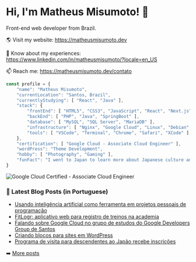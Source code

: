 # Hi, I'm Matheus Misumoto! 👋

Front-end web developer from Brazil.

🌎 Visit my website: https://matheusmisumoto.dev

📄 Know about my experiences: https://www.linkedin.com/in/matheusmisumoto/?locale=en_US

📫 Reach me: https://matheusmisumoto.dev/contato

```javascript
const profile = {
	"name": "Matheus Misumoto",
	"currentLocation": "Santos, Brazil",
	"currentlyStudying": [ "React", "Java" ],
	"stack": { 
		"frontEnd": [ "HTML5", "CSS3", "JavaScript", "React", "Next.js", "Angular", "SEO" ],
		"backEnd": [ "PHP", "Java", "SpringBoot" ],
		"database": [ "MySQL", "SQL Server", "MariaDB" ],
		"infrastructure": [ "Nginx", "Google Cloud", "Linux", "Debian", "CyberSecurity" ],
		"tools": [ "VSCode", "Terminal", "Chrome", "Safari", "XCode" ],
	},
	"certification": [ "Google Cloud - Associate Cloud Engineer" ],
	"wordPress": "Theme Development",
	"hobby": [ "Photography", "Gaming" ],
	"funFact": "I went to Japan to learn more about Japanese culture and diplomacy"
}
```

![Google Cloud Certified - Associate Cloud Engineer](https://images.credential.net/badge/tiny/d8myr1yt_1688446886310_badge.png)

### 📕 Latest Blog Posts (in Portuguese)
<!-- BLOG-POST-LIST:START -->
- [Usando inteligência artificial como ferramenta em projetos pessoais de programação](https://matheusmisumoto.dev/tecnologia/desenvolvimento-web/inteligencia-artificial-programacao.html)
- [FitLogr: aplicativo web para registro de treinos na academia](https://matheusmisumoto.dev/portfolio/fitlogr-workout-tracking-web-app.html)
- [Falando sobre Google Cloud no grupo de estudos do Google Developers Group de Santos](https://matheusmisumoto.dev/tecnologia/desenvolvimento-web/talk-google-developers-group-santos.html)
- [Criando blocos para sites em WordPress](https://matheusmisumoto.dev/portfolio/criando-blocos-wordpress.html)
- [Programa de visita para descendentes ao Japão recebe inscrições](https://matheusmisumoto.dev/cultura-japonesa/inscricoes-programa-visita-japao-2023.html)
<!-- BLOG-POST-LIST:END -->

➡️ [More posts](https://matheusmisumoto.dev/blog)
